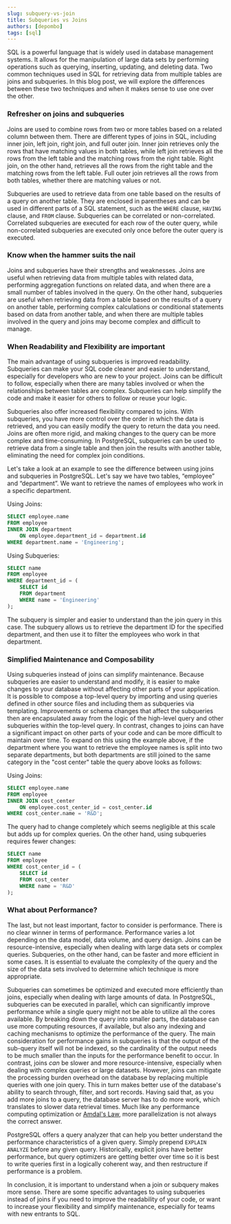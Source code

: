 ```yaml
---
slug: subquery-vs-join
title: Subqueries vs Joins
authors: [depombo]
tags: [sql]
---
```


SQL is a powerful language that is widely used in database management systems. It allows for the manipulation of large data sets by performing operations such as querying, inserting, updating, and deleting data. Two common techniques used in SQL for retrieving data from multiple tables are joins and subqueries. In this blog post, we will explore the differences between these two techniques and when it makes sense to use one over the other.

### Refresher on joins and subqueries

Joins are used to combine rows from two or more tables based on a related column between them. There are different types of joins in SQL, including inner join, left join, right join, and full outer join. Inner join retrieves only the rows that have matching values in both tables, while left join retrieves all the rows from the left table and the matching rows from the right table. Right join, on the other hand, retrieves all the rows from the right table and the matching rows from the left table. Full outer join retrieves all the rows from both tables, whether there are matching values or not.

Subqueries are used to retrieve data from one table based on the results of a query on another table. They are enclosed in parentheses and can be used in different parts of a SQL statement, such as the `WHERE` clause, `HAVING` clause, and `FROM` clause. Subqueries can be correlated or non-correlated. Correlated subqueries are executed for each row of the outer query, while non-correlated subqueries are executed only once before the outer query is executed.

### Know when the hammer suits the nail

Joins and subqueries have their strengths and weaknesses. Joins are useful when retrieving data from multiple tables with related data, performing aggregation functions on related data, and when there are a small number of tables involved in the query. On the other hand, subqueries are useful when retrieving data from a table based on the results of a query on another table, performing complex calculations or conditional statements based on data from another table, and when there are multiple tables involved in the query and joins may become complex and difficult to manage.

### When Readability and Flexibility are important

The main advantage of using subqueries is improved readability. Subqueries can make your SQL code cleaner and easier to understand, especially for developers who are new to your project. Joins can be difficult to follow, especially when there are many tables involved or when the relationships between tables are complex. Subqueries can help simplify the code and make it easier for others to follow or reuse your logic.

Subqueries also offer increased flexibility compared to joins. With subqueries, you have more control over the order in which the data is retrieved, and you can easily modify the query to return the data you need. Joins are often more rigid, and making changes to the query can be more complex and time-consuming. In PostgreSQL, subqueries can be used to retrieve data from a single table and then join the results with another table, eliminating the need for complex join conditions.

Let's take a look at an example to see the difference between using joins and subqueries in PostgreSQL. Let's say we have two tables, “employee” and “department”. We want to retrieve the names of employees who work in a specific department.

Using Joins:

```sql
SELECT employee.name
FROM employee
INNER JOIN department
    ON employee.department_id = department.id
WHERE department.name = 'Engineering';
```

Using Subqueries:

```sql
SELECT name
FROM employee
WHERE department_id = (
    SELECT id
    FROM department
    WHERE name = 'Engineering'
);
```

The subquery is simpler and easier to understand than the join query in this case. The subquery allows us to retrieve the department ID for the specified department, and then use it to filter the employees who work in that department.

### Simplified Maintenance and Composability

Using subqueries instead of joins can simplify maintenance. Because subqueries are easier to understand and modify, it is easier to make changes to your database without affecting other parts of your application. It is possible to compose a top-level query by importing and using queries defined in other source files and including them as subqueries via templating. Improvements or schema changes that affect the subqueries then are encapsulated away from the logic of the high-level query and other subqueries within the top-level query. In contrast, changes to joins can have a significant impact on other parts of your code and can be more difficult to maintain over time. To expand on this using the example above, if the department where you want to retrieve the employee names is split into two separate departments, but both departments are still joined to the same category in the "cost center" table the query above looks as follows:

Using Joins:

```sql
SELECT employee.name
FROM employee
INNER JOIN cost_center
    ON employee.cost_center_id = cost_center.id
WHERE cost_center.name = 'R&D';
```

The query had to change completely which seems negligible at this scale but adds up for complex queries. On the other hand, using subqueries requires fewer changes:

```sql
SELECT name
FROM employee
WHERE cost_center_id = (
    SELECT id
    FROM cost_center
    WHERE name = 'R&D'
);
```

### What about Performance?

The last, but not least important, factor to consider is performance. There is no clear winner in terms of performance. Performance varies a lot depending on the data model, data volume, and query design. Joins can be resource-intensive, especially when dealing with large data sets or complex queries. Subqueries, on the other hand, can be faster and more efficient in some cases. It is essential to evaluate the complexity of the query and the size of the data sets involved to determine which technique is more appropriate.

Subqueries can sometimes be optimized and executed more efficiently than joins, especially when dealing with large amounts of data. In PostgreSQL, subqueries can be executed in parallel, which can significantly improve performance while a single query might not be able to utilize all the cores available. By breaking down the query into smaller parts, the database can use more computing resources, if available, but also any indexing and caching mechanisms to optimize the performance of the query. The main consideration for performance gains in subqueries is that the output of the sub-query itself will not be indexed, so the cardinality of the output needs to be much smaller than the inputs for the performance benefit to occur. In contrast, joins *can* be slower and more resource-intensive, especially when dealing with complex queries or large datasets. However, joins can mitigate the processing burden overhead on the database by replacing multiple queries with one join query. This in turn makes better use of the database's ability to search through, filter, and sort records. Having said that, as you add more joins to a query, the database server has to do more work, which translates to slower data retrieval times. Much like any performance computing optimization or [Amdal's Law](https://en.wikipedia.org/wiki/Amdahl%27s_law), more parallelization is not always the correct answer.

PostgreSQL offers a query analyzer that can help you better understand the performance characteristics of a given query. Simply prepend `EXPLAIN ANALYZE` before any given query. Historically, explicit joins have better performance, but query optimizers are getting better over time so it is best to write queries first in a logically coherent way, and then restructure if performance is a problem.

In conclusion, it is important to understand when a join or subquery makes more sense. There are some specific advantages to using subqueries instead of joins if you need to improve the readability of your code, or want to increase your flexibility and simplify maintenance, especially for teams with new entrants to SQL.